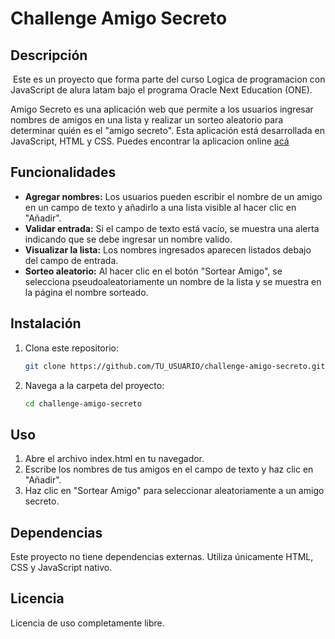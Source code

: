 # Challenge Amigo Secreto

## Descripción
&nbsp;Este es un proyecto que forma parte del curso Logica de programacion con JavaScript de alura latam bajo el programa Oracle Next Education (ONE).

Amigo Secreto es una aplicación web que permite a los usuarios ingresar nombres de amigos en una lista y realizar un sorteo aleatorio para determinar quién es el "amigo secreto". Esta aplicación está desarrollada en JavaScript, HTML y CSS. Puedes encontrar la aplicacion online [acá](https://lukksa22.github.io/challenge-amigo-secreto/)
## Funcionalidades

- **Agregar nombres:** Los usuarios pueden escribir el nombre de un amigo en un campo de texto y añadirlo a una lista visible al hacer clic en "Añadir".
- **Validar entrada:** Si el campo de texto está vacío, se muestra una alerta indicando que se debe ingresar un nombre valido.
- **Visualizar la lista:** Los nombres ingresados aparecen listados debajo del campo de entrada.
- **Sorteo aleatorio:** Al hacer clic en el botón "Sortear Amigo", se selecciona pseudoaleatoriamente un nombre de la lista y se muestra en la página el nombre sorteado. 

## Instalación

1. Clona este repositorio:

   ```bash
   git clone https://github.com/TU_USUARIO/challenge-amigo-secreto.git

2. Navega a la carpeta del proyecto:

   ```bash
   cd challenge-amigo-secreto

## Uso

1. Abre el archivo index.html en tu navegador.
2. Escribe los nombres de tus amigos en el campo de texto y haz clic en "Añadir".
3. Haz clic en "Sortear Amigo" para seleccionar aleatoriamente a un amigo secreto.

## Dependencias

Este proyecto no tiene dependencias externas. Utiliza únicamente HTML, CSS y JavaScript nativo.

## Licencia
Licencia de uso completamente libre.